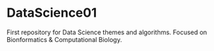 DataScience01
=============
First repository for Data Science themes and algorithms. Focused on Bionformatics & Computational Biology.
